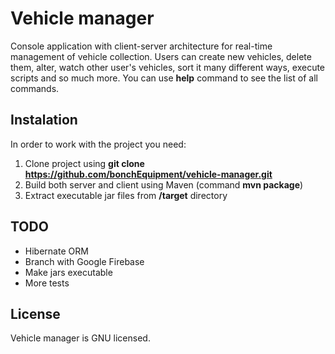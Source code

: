 # Vehicle manager
Console application with client-server architecture for real-time management 
of vehicle collection. Users can create new vehicles, delete them, alter,
watch other user's vehicles, sort it many different ways, execute scripts and so much more. 
You can use __help__ command to see the list
of all commands.

## Instalation

In order to work with the project you need:
1) Clone project using 
__git clone https://github.com/bonchEquipment/vehicle-manager.git__
2) Build both server and client using Maven (command __mvn package__)
3) Extract executable jar files from __/target__ directory

## TODO
* Hibernate ORM
* Branch with Google Firebase
* Make jars executable
* More tests

## License 
Vehicle manager is GNU licensed. 
